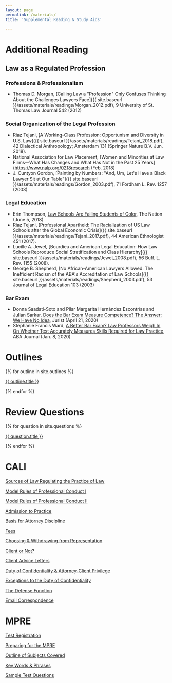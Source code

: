 ```yaml
---
layout: page
permalink: /materials/
title: 'Supplemental Reading & Study Aids'

---
```


# Additional Reading 

## Law as a Regulated Profession

### Professions & Professionalism 

- Thomas D. Morgan, [Calling Law a "Profession" Only Confuses Thinking About the Challenges Lawyers Face]({{ site.baseurl }}/assets/materials/readings/Morgan_2012.pdf), 9 University of St. Thomas Law Journal 542 (2012)

### Social Organization of the Legal Profession

- Riaz Tejani, [A Working-Class Profession: Opportunism and Diversity in U.S. Law]({{ site.baseurl }}/assets/materials/readings/Tejani_2018.pdf), 42 Dialectical Anthropology; Amsterdam 131 (Springer Nature B.V. Jun. 2018).
- National Association for Law Placement, [Women and Minorities at Law Firms—What Has Changes and What Has Not in the Past 25 Years](https://www.nalp.org/0218research (Feb. 2018)
- J. Cuntyon Gordon, [Painting by Numbers: "And, Um, Let's Have a Black Lawyer Sit at Our Table"]({{ site.baseurl }}/assets/materials/readings/Gordon_2003.pdf), 71 Fordham L. Rev. 1257 (2003)

### Legal Education 

- Erin Thompson, [Law Schools Are Failing Students of Color](https://www.thenation.com/article/archive/law-schools-failing-students-color/), The Nation (June 5, 2018)
- Riaz Tejani, [Professional Apartheid: The Racialization of US Law Schools after the Global Economic Crisis]({{ site.baseurl }}/assets/materials/readings/Tejani_2017.pdf), 44 American Ethnologist 451 (2017).
- Lucille A. Jewel, [Bourdieu and American Legal Education: How Law Schools Reproduce Social Stratification and Class Hierarchy]({{ site.baseurl }}/assets/materials/readings/Jewel_2008.pdf), 56 Buff. L. Rev. 1155 (2008).
- George B. Shepherd, [No African-American Lawyers Allowed: The Inefficient Racism of the ABA's Accreditation of Law Schools]({{ site.baseurl }}/assets/materials/readings/Shepherd_2003.pdf), 53 Journal of Legal Education 103 (2003)

### Bar Exam 

- Donna Saadati-Soto and Pilar Margarita Hernández Escontrías and Julian Sarkar. [Does the Bar Exam Measure Competence? The Answer: We Have No Idea](https://www.jurist.org/commentary/2020/04/saadati-soto-escontrias-sarkar-bar-exam/), Jurist (April 21, 2020)
- Stephanie Francis Ward, [A Better Bar Exam? Law Professors Weigh In On Whether Test Accurately Measures Skills Required for Law Practice](https://www.abajournal.com/web/article/building-a-better-bar-exam), ABA Journal (Jan. 8, 2020)


# Outlines

{% for outline in site.outlines %}
<p><a href="{{ site.baseurl }}{{ outline.url }}">{{ outline.title }}</a>
</p>
{% endfor %}

# Review Questions

{% for question in site.questions %}
<p><a href="{{ site.baseurl }}{{ question.url }}">{{ question.title }}</a>
</p>
{% endfor %}

# CALI 

[Sources of Law Regulating the Practice of Law](https://www.cali.org/lesson/655)

[Model Rules of Professional Conduct I](https://www.cali.org/lesson/648)

[Model Rules of Professional Conduct II](https://www.cali.org/lesson/652)

[Admission to Practice](https://www.cali.org/lesson/656)

[Basis for Attorney Discipline](https://www.cali.org/lesson/657)

[Fees](https://www.cali.org/lesson/659)

[Choosing & Withdrawing from Representation](https://www.cali.org/lesson/658)

[Client or Not?](https://www.cali.org/lesson/660)

[Client Advice Letters](https://www.cali.org/lesson/10213)

[Duty of Confidentiality & Attorney-Client Privilege](https://www.cali.org/lesson/1202)

[Exceptions to the Duty of Confidentiality](https://www.cali.org/lesson/1280)

[The Defense Function](https://www.cali.org/lesson/653)

[Email Correspondence](https://www.cali.org/lesson/9658)

# MPRE

[Test Registration](https://www.ncbex.org/exams/mpre/registration/)

[Preparing for the MPRE](https://www.ncbex.org/exams/mpre/preparing/)

[Outline of Subjects Covered](https://www.ncbex.org/pdfviewer/?file=%2Fdmsdocument%2F2)

[Key Words & Phrases](https://www.ncbex.org/pdfviewer/?file=%2Fdmsdocument%2F1)

[Sample Test Questions](https://www.ncbex.org/pdfviewer/?file=%2Fdmsdocument%2F3)
